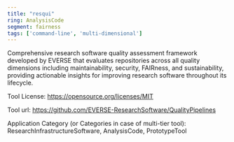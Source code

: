 ```yaml
---
title: "resqui"
ring: AnalysisCode
segment: fairness
tags: ['command-line', 'multi-dimensional']
---
```

Comprehensive research software quality assessment framework developed by EVERSE that evaluates repositories across all quality dimensions including maintainability, security, FAIRness, and sustainability, providing actionable insights for improving research software throughout its lifecycle.

Tool License: https://opensource.org/licenses/MIT

Tool url: https://github.com/EVERSE-ResearchSoftware/QualityPipelines

Application Category (or Categories in case of multi-tier tool): ResearchInfrastructureSoftware, AnalysisCode, PrototypeTool
